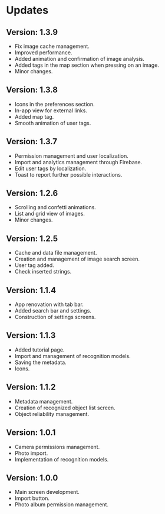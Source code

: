 # Updates

## Version: 1.3.9
- Fix image cache management.
- Improved performance.
- Added animation and confirmation of image analysis.
- Added tags in the map section when pressing on an image.
- Minor changes.
## Version: 1.3.8
- Icons in the preferences section.
- In-app view for external links.
- Added map tag.
- Smooth animation of user tags.  
## Version: 1.3.7
- Permission management and user localization.
- Import and analytics management through Firebase.
- Edit user tags by localization.
- Toast to report further possible interactions.  
## Version: 1.2.6
- Scrolling and confetti animations.
- List and grid view of images.
- Minor changes.
## Version: 1.2.5
- Cache and data file management.
- Creation and management of image search screen.
- User tag added.
- Check inserted strings.
## Version: 1.1.4
- App renovation with tab bar.
- Added search bar and settings.
- Construction of settings screens.
## Version: 1.1.3
- Added tutorial page.
- Import and management of recognition models.
- Saving the metadata.
- Icons.
## Version: 1.1.2
- Metadata management.
- Creation of recognized object list screen.
- Object reliability management.
## Version: 1.0.1
- Camera permissions management.
- Photo import.
- Implementation of recognition models.
## Version: 1.0.0
- Main screen development.
- Import button.
- Photo album permission management.
